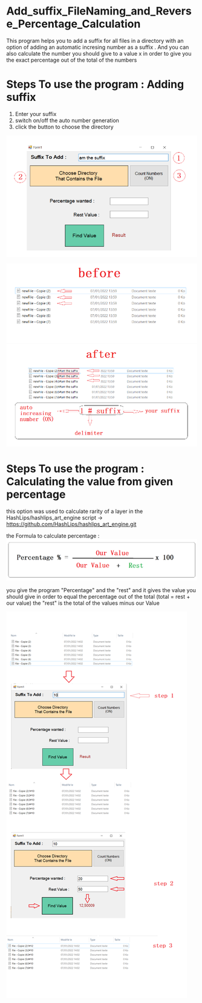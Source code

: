 # Add_suffix_FileNaming_and_Reverse_Percentage_Calculation
This program helps you to add a suffix for all files in a directory with an option of adding an automatic incresing number as a suffix . And you can also calculate the number you should give to a value x in order to give you the exact percentage out of the total of the numbers

# Steps To use the program : Adding suffix
1) Enter your suffix
2) switch on/off the auto number generation
3) click the button to choose the directory


![pic5](renaming%20file%20program%20part.png)

![pic2](before%20renaming%20files.png)
![pic1](after%20renaming%20files.png)


# Steps To use the program : Calculating the value from given percentage
this option was used to calculate rarity of a layer in the HashLips/hashlips_art_engine script
-> https://github.com/HashLips/hashlips_art_engine.git

the Formula to calculate percentage :
![pic3](formula.png)

you give the program "Percentage" and the "rest" and it gives the value you should give in order to equal the percentage out of the total (total = rest + our value)
the "rest" is the total of the values minus our Value

![pic4](percent%20program.png)
